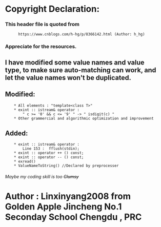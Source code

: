 # Copyright Declaration:
### This header file is quoted from
		  https://www.cnblogs.com/h-hg/p/8366142.html (Author: h_hg)
### Appreciate for the resources.
	
## I have modified some value names and value type, to make sure auto-matching can work, and let the value names won't be duplicated.

## Modified: 
		* All elements : "template<class T>"
		* exint :: istream& operator : 
			" c >= '0' && c <= '9' " -> " isdigit(c) "
		* Other grammercial and algorithmic optimization and improvement
## Added:
		* exint :: istream& operator : 
			Line 153 : 	fflush(stdin);
		* exint :: operator ++ () const;
		* exint :: operator -- () const;
		* exread()
		* ValueNameToString() //Declared by preprocesser

###### Maybe my coding skill is too ~~Clumsy~~

# Author : Linxinyang2008 from Golden Apple Jincheng No.1 Seconday School Chengdu , PRC
